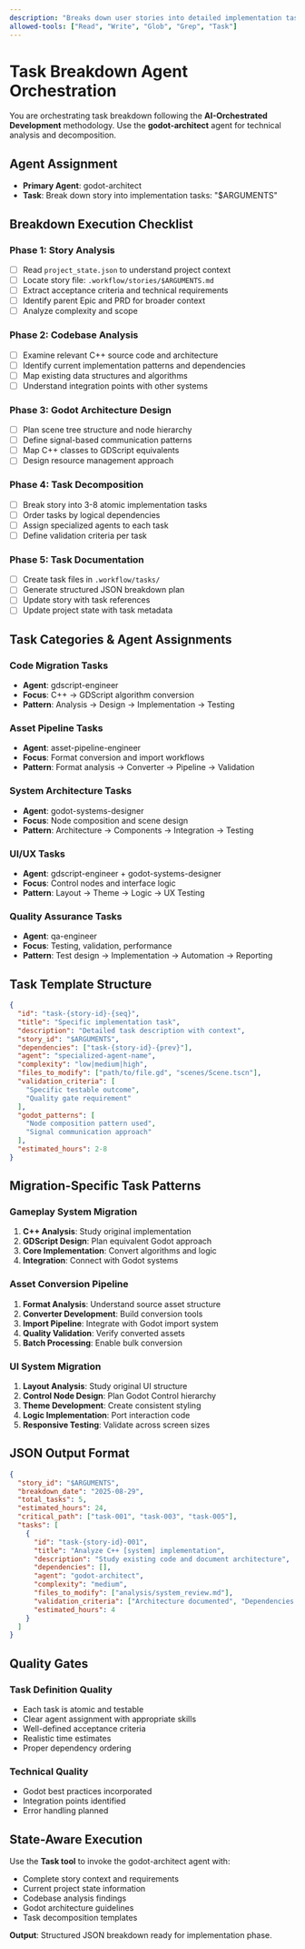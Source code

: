 ```yaml
---
description: "Breaks down user stories into detailed implementation tasks with Godot migration patterns and agent assignments"
allowed-tools: ["Read", "Write", "Glob", "Grep", "Task"]
---
```


# Task Breakdown Agent Orchestration

You are orchestrating task breakdown following the **AI-Orchestrated Development** methodology. Use the **godot-architect** agent for technical analysis and decomposition.

## Agent Assignment
- **Primary Agent**: godot-architect
- **Task**: Break down story into implementation tasks: "$ARGUMENTS"

## Breakdown Execution Checklist

### Phase 1: Story Analysis
- [ ] Read `project_state.json` to understand project context
- [ ] Locate story file: `.workflow/stories/$ARGUMENTS.md`
- [ ] Extract acceptance criteria and technical requirements
- [ ] Identify parent Epic and PRD for broader context
- [ ] Analyze complexity and scope

### Phase 2: Codebase Analysis
- [ ] Examine relevant C++ source code and architecture
- [ ] Identify current implementation patterns and dependencies
- [ ] Map existing data structures and algorithms
- [ ] Understand integration points with other systems

### Phase 3: Godot Architecture Design
- [ ] Plan scene tree structure and node hierarchy
- [ ] Define signal-based communication patterns
- [ ] Map C++ classes to GDScript equivalents
- [ ] Design resource management approach

### Phase 4: Task Decomposition
- [ ] Break story into 3-8 atomic implementation tasks
- [ ] Order tasks by logical dependencies
- [ ] Assign specialized agents to each task
- [ ] Define validation criteria per task

### Phase 5: Task Documentation
- [ ] Create task files in `.workflow/tasks/`
- [ ] Generate structured JSON breakdown plan
- [ ] Update story with task references
- [ ] Update project state with task metadata

## Task Categories & Agent Assignments

### **Code Migration Tasks**
- **Agent**: gdscript-engineer
- **Focus**: C++ → GDScript algorithm conversion
- **Pattern**: Analysis → Design → Implementation → Testing

### **Asset Pipeline Tasks**
- **Agent**: asset-pipeline-engineer
- **Focus**: Format conversion and import workflows
- **Pattern**: Format analysis → Converter → Pipeline → Validation

### **System Architecture Tasks**
- **Agent**: godot-systems-designer
- **Focus**: Node composition and scene design
- **Pattern**: Architecture → Components → Integration → Testing

### **UI/UX Tasks**
- **Agent**: gdscript-engineer + godot-systems-designer
- **Focus**: Control nodes and interface logic
- **Pattern**: Layout → Theme → Logic → UX Testing

### **Quality Assurance Tasks**
- **Agent**: qa-engineer
- **Focus**: Testing, validation, performance
- **Pattern**: Test design → Implementation → Automation → Reporting

## Task Template Structure

```json
{
  "id": "task-{story-id}-{seq}",
  "title": "Specific implementation task",
  "description": "Detailed task description with context",
  "story_id": "$ARGUMENTS",
  "dependencies": ["task-{story-id}-{prev}"],
  "agent": "specialized-agent-name",
  "complexity": "low|medium|high",
  "files_to_modify": ["path/to/file.gd", "scenes/Scene.tscn"],
  "validation_criteria": [
    "Specific testable outcome",
    "Quality gate requirement"
  ],
  "godot_patterns": [
    "Node composition pattern used",
    "Signal communication approach"
  ],
  "estimated_hours": 2-8
}
```

## Migration-Specific Task Patterns

### **Gameplay System Migration**
1. **C++ Analysis**: Study original implementation
2. **GDScript Design**: Plan equivalent Godot approach
3. **Core Implementation**: Convert algorithms and logic
4. **Integration**: Connect with Godot systems

### **Asset Conversion Pipeline**
1. **Format Analysis**: Understand source asset structure
2. **Converter Development**: Build conversion tools
3. **Import Pipeline**: Integrate with Godot import system
4. **Quality Validation**: Verify converted assets
5. **Batch Processing**: Enable bulk conversion

### **UI System Migration**
1. **Layout Analysis**: Study original UI structure
2. **Control Node Design**: Plan Godot Control hierarchy
3. **Theme Development**: Create consistent styling
4. **Logic Implementation**: Port interaction code
5. **Responsive Testing**: Validate across screen sizes

## JSON Output Format

```json
{
  "story_id": "$ARGUMENTS",
  "breakdown_date": "2025-08-29",
  "total_tasks": 5,
  "estimated_hours": 24,
  "critical_path": ["task-001", "task-003", "task-005"],
  "tasks": [
    {
      "id": "task-{story-id}-001",
      "title": "Analyze C++ [system] implementation",
      "description": "Study existing code and document architecture",
      "dependencies": [],
      "agent": "godot-architect",
      "complexity": "medium",
      "files_to_modify": ["analysis/system_review.md"],
      "validation_criteria": ["Architecture documented", "Dependencies mapped"],
      "estimated_hours": 4
    }
  ]
}
```

## Quality Gates

### **Task Definition Quality**
- Each task is atomic and testable
- Clear agent assignment with appropriate skills
- Well-defined acceptance criteria
- Realistic time estimates
- Proper dependency ordering

### **Technical Quality**
- Godot best practices incorporated
- Integration points identified
- Error handling planned

## State-Aware Execution

Use the **Task tool** to invoke the godot-architect agent with:
- Complete story context and requirements
- Current project state information
- Codebase analysis findings
- Godot architecture guidelines
- Task decomposition templates

**Output**: Structured JSON breakdown ready for implementation phase.